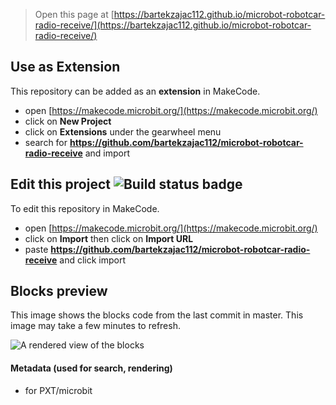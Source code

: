 
> Open this page at [https://bartekzajac112.github.io/microbot-robotcar-radio-receive/](https://bartekzajac112.github.io/microbot-robotcar-radio-receive/)

## Use as Extension

This repository can be added as an **extension** in MakeCode.

* open [https://makecode.microbit.org/](https://makecode.microbit.org/)
* click on **New Project**
* click on **Extensions** under the gearwheel menu
* search for **https://github.com/bartekzajac112/microbot-robotcar-radio-receive** and import

## Edit this project ![Build status badge](https://github.com/bartekzajac112/microbot-robotcar-radio-receive/workflows/MakeCode/badge.svg)

To edit this repository in MakeCode.

* open [https://makecode.microbit.org/](https://makecode.microbit.org/)
* click on **Import** then click on **Import URL**
* paste **https://github.com/bartekzajac112/microbot-robotcar-radio-receive** and click import

## Blocks preview

This image shows the blocks code from the last commit in master.
This image may take a few minutes to refresh.

![A rendered view of the blocks](https://github.com/bartekzajac112/microbot-robotcar-radio-receive/raw/master/.github/makecode/blocks.png)

#### Metadata (used for search, rendering)

* for PXT/microbit
<script src="https://makecode.com/gh-pages-embed.js"></script><script>makeCodeRender("{{ site.makecode.home_url }}", "{{ site.github.owner_name }}/{{ site.github.repository_name }}");</script>
